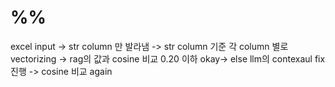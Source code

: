 # %%

excel input -> 
str column 만 발라냄 ->
str column 기준 각 column 별로 vectorizing 
-> rag의 값과 cosine 비교 0.20 이하 okay->
else llm의 contexaul fix 진행
-> cosine 비교 again
